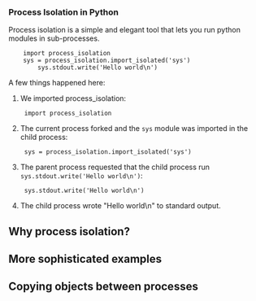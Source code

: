 ### Process Isolation in Python

Process isolation is a simple and elegant tool that lets you run
python modules in sub-processes.

```
    import process_isolation
    sys = process_isolation.import_isolated('sys')
		sys.stdout.write('Hello world\n')
````

A few things happened here:
1. We imported process_isolation:

        import process_isolation

2. The current process forked and the `sys` module was imported in the child process:

        sys = process_isolation.import_isolated('sys')

3. The parent process requested that the child process run `sys.stdout.write('Hello world\n')`:

        sys.stdout.write('Hello world\n')

4. The child process wrote "Hello world\n" to standard output.

## Why process isolation?

## More sophisticated examples

## Copying objects between processes
